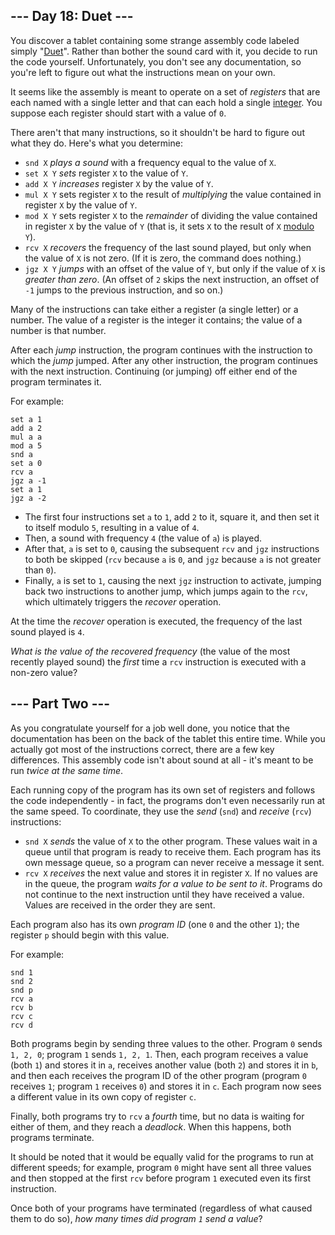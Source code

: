 ## --- Day 18: Duet ---

You discover a tablet containing some strange assembly code labeled simply "[Duet](https://en.wikipedia.org/wiki/Duet)". Rather than bother the sound card with it, you decide to run the code yourself. Unfortunately, you don't see any documentation, so you're left to figure out what the instructions mean on your own.

It seems like the assembly is meant to operate on a set of _registers_ that are each named with a single letter and that can each hold a single [integer](https://en.wikipedia.org/wiki/Integer). You suppose each register should start with a value of `` 0 ``.

There aren't that many instructions, so it shouldn't be hard to figure out what they do. Here's what you determine:

*   `` snd X `` _<span title="I don't recommend actually trying this.">plays a sound</span>_ with a frequency equal to the value of `` X ``.
*   `` set X Y `` _sets_ register `` X `` to the value of `` Y ``.
*   `` add X Y `` _increases_ register `` X `` by the value of `` Y ``.
*   `` mul X Y `` sets register `` X `` to the result of _multiplying_ the value contained in register `` X `` by the value of `` Y ``.
*   `` mod X Y `` sets register `` X `` to the _remainder_ of dividing the value contained in register `` X `` by the value of `` Y `` (that is, it sets `` X `` to the result of `` X `` [modulo](https://en.wikipedia.org/wiki/Modulo_operation) `` Y ``).
*   `` rcv X `` _recovers_ the frequency of the last sound played, but only when the value of `` X `` is not zero. (If it is zero, the command does nothing.)
*   `` jgz X Y `` _jumps_ with an offset of the value of `` Y ``, but only if the value of `` X `` is _greater than zero_. (An offset of `` 2 `` skips the next instruction, an offset of `` -1 `` jumps to the previous instruction, and so on.)

Many of the instructions can take either a register (a single letter) or a number. The value of a register is the integer it contains; the value of a number is that number.

After each _jump_ instruction, the program continues with the instruction to which the _jump_ jumped. After any other instruction, the program continues with the next instruction. Continuing (or jumping) off either end of the program terminates it.

For example:

    set a 1
    add a 2
    mul a a
    mod a 5
    snd a
    set a 0
    rcv a
    jgz a -1
    set a 1
    jgz a -2

*   The first four instructions set `` a `` to `` 1 ``, add `` 2 `` to it, square it, and then set it to itself modulo `` 5 ``, resulting in a value of `` 4 ``.
*   Then, a sound with frequency `` 4 `` (the value of `` a ``) is played.
*   After that, `` a `` is set to `` 0 ``, causing the subsequent `` rcv `` and `` jgz `` instructions to both be skipped (`` rcv `` because `` a `` is `` 0 ``, and `` jgz `` because `` a `` is not greater than `` 0 ``).
*   Finally, `` a `` is set to `` 1 ``, causing the next `` jgz `` instruction to activate, jumping back two instructions to another jump, which jumps again to the `` rcv ``, which ultimately triggers the _recover_ operation.

At the time the _recover_ operation is executed, the frequency of the last sound played is `` 4 ``.

_What is the value of the recovered frequency_ (the value of the most recently played sound) the _first_ time a `` rcv `` instruction is executed with a non-zero value?

## --- Part Two ---

As you congratulate yourself for a job well done, you notice that the documentation has been on the back of the tablet this entire time. While you actually got most of the instructions correct, there are a few key differences. This assembly code isn't about sound at all - it's meant to be run _twice at the same time_.

Each running copy of the program has its own set of registers and follows the code independently - in fact, the programs don't even necessarily run at the same speed. To coordinate, they use the _send_ (`` snd ``) and _receive_ (`` rcv ``) instructions:

*   `` snd X `` _sends_ the value of `` X `` to the other program. These values wait in a queue until that program is ready to receive them. Each program has its own message queue, so a program can never receive a message it sent.
*   `` rcv X `` _receives_ the next value and stores it in register `` X ``. If no values are in the queue, the program _waits for a value to be sent to it_. Programs do not continue to the next instruction until they have received a value. Values are received in the order they are sent.

Each program also has its own _program ID_ (one `` 0 `` and the other `` 1 ``); the register `` p `` should begin with this value.

For example:

    snd 1
    snd 2
    snd p
    rcv a
    rcv b
    rcv c
    rcv d

Both programs begin by sending three values to the other. Program `` 0 `` sends `` 1, 2, 0 ``; program `` 1 `` sends `` 1, 2, 1 ``. Then, each program receives a value (both `` 1 ``) and stores it in `` a ``, receives another value (both `` 2 ``) and stores it in `` b ``, and then each receives the program ID of the other program (program `` 0 `` receives `` 1 ``; program `` 1 `` receives `` 0 ``) and stores it in `` c ``. Each program now sees a different value in its own copy of register `` c ``.

Finally, both programs try to `` rcv `` a _fourth_ time, but no data is waiting for either of them, and they reach a _deadlock_. When this happens, both programs terminate.

It should be noted that it would be equally valid for the programs to run at different speeds; for example, program `` 0 `` might have sent all three values and then stopped at the first `` rcv `` before program `` 1 `` executed even its first instruction.

Once both of your programs have terminated (regardless of what caused them to do so), _how many times did program `` 1 `` send a value_?